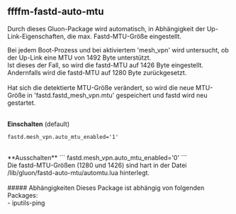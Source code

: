## ffffm-fastd-auto-mtu

Durch dieses Gluon-Package wird automatisch, in Abhängigkeit der Up-Link-Eigenschaften, die max. Fastd-MTU-Größe eingestellt.<br>

Bei jedem Boot-Prozess und bei aktiviertem 'mesh_vpn' wird untersucht, ob der Up-Link eine MTU von 1492 Byte unterstützt.<br>
Ist dieses der Fall, so wird die fastd-MTU auf 1426 Byte eingestellt.<br>
Andernfalls wird die fastd-MTU auf 1280 Byte zurückgesetzt.<br>
<br>
Hat sich die detektierte MTU-Größe verändert, so wird die neue MTU-Größe in 'fastd.fastd_mesh_vpn.mtu' gespeichert und fastd wird neu gestartet.<br>
<br>

**Einschalten** (default)
```
fastd.mesh_vpn.auto_mtu_enabled='1'
```
<br>
**Ausschalten**
```
fastd.mesh_vpn.auto_mtu_enabled='0'
```
<br>
Die fastd-MTU-Größen (1280 und 1426) sind hart in der Datei /lib/gluon/fastd-auto-mtu/automtu.lua hinterlegt.<br>
<br>
##### Abhängigkeiten
Dieses Package ist abhängig von folgenden Packages:<br>
 - iputils-ping

